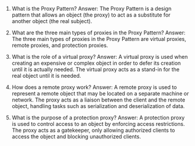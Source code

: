 1. What is the Proxy Pattern?
Answer: The Proxy Pattern is a design pattern that allows an object (the proxy) to act as a substitute for another object (the real subject).

2. What are the three main types of proxies in the Proxy Pattern?
Answer: The three main types of proxies in the Proxy Pattern are virtual proxies, remote proxies, and protection proxies.

3. What is the role of a virtual proxy?
Answer: A virtual proxy is used when creating an expensive or complex object in order to defer its creation until it is actually needed. The virtual proxy acts as a stand-in for the real object until it is needed.

4. How does a remote proxy work?
Answer: A remote proxy is used to represent a remote object that may be located on a separate machine or network. The proxy acts as a liaison between the client and the remote object, handling tasks such as serialization and deserialization of data.

5. What is the purpose of a protection proxy?
Answer: A protection proxy is used to control access to an object by enforcing access restrictions. The proxy acts as a gatekeeper, only allowing authorized clients to access the object and blocking unauthorized clients.